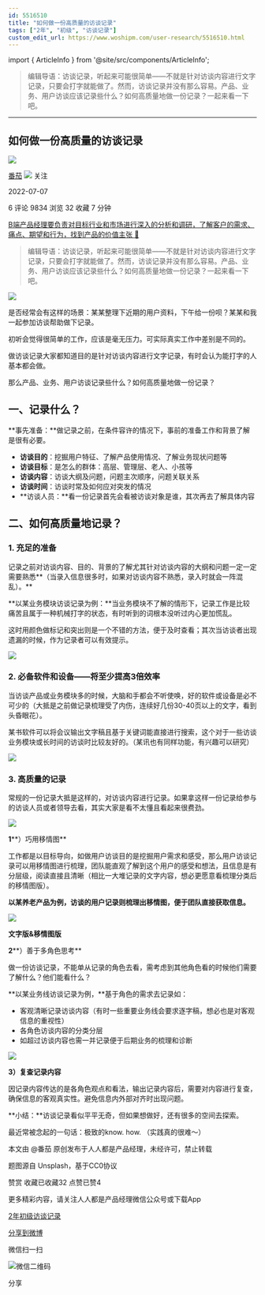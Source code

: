 ```yaml
---
id: 5516510
title: "如何做一份高质量的访谈记录"
tags: ["2年", "初级", "访谈记录"]
custom_edit_url: https://www.woshipm.com/user-research/5516510.html
---
```

import { ArticleInfo } from '@site/src/components/ArticleInfo';

<ArticleInfo
    author="番茄"
    authorLink="https://www.woshipm.com/u/1354691"
    published="2022-07-07"
    views={9834}
    comments={6}
    collects={32}
/>

> 编辑导语：访谈记录，听起来可能很简单——不就是针对访谈内容进行文字记录，只要会打字就能做了。然而，访谈记录并没有那么容易。产品、业务、用户访谈应该记录些什么？如何高质量地做一份记录？一起来看一下吧。

---

## 如何做一份高质量的访谈记录

[![](https://static.woshipm.com/APP_U_202207_20220707124517_5146.jpeg?imageView2/1/w/72/h/72/q/100)](https://www.woshipm.com/u/1354691)

[番茄](https://www.woshipm.com/u/1354691) ![](https://static.woshipm.com/tag/1101_1@2x.png) 关注

2022-07-07

6 评论 9834 浏览 32 收藏 7 分钟

[B端产品经理要负责对目标行业和市场进行深入的分析和调研，了解客户的需求、痛点、期望和行为，找到产品的价值主张 🔗](https://ke.qidianla.com/courses/bcpm)

> 编辑导语：访谈记录，听起来可能很简单——不就是针对访谈内容进行文字记录，只要会打字就能做了。然而，访谈记录并没有那么容易。产品、业务、用户访谈应该记录些什么？如何高质量地做一份记录？一起来看一下吧。

![](https://image.woshipm.com/wp-files/2022/07/78GmI9RHm0wpj47l9hKp.jpg)

是否经常会有这样的场景：某某整理下近期的用户资料，下午给一份呗？某某和我一起参加访谈帮助做下记录。

初听会觉得很简单的工作，应该是毫无压力。可实际真实工作中差别是不同的。

做访谈记录大家都知道目的是针对访谈内容进行文字记录，有时会认为能打字的人基本都会做。

那么产品、业务、用户访谈记录些什么？如何高质量地做一份记录？

## **一、记录什么？**

**事先准备：**做记录之前，在条件容许的情况下，事前的准备工作和背景了解是很有必要。

*   **访谈目的**：挖掘用户特征、了解产品使用情况、了解业务现状问题等
*   **访谈目标**：是怎么的群体：高层、管理层、老人、小孩等
*   **访谈内容**：访谈大纲及问题，问题主次顺序，问题关联关系
*   **访谈时间**：访谈时常及如何应对突发的情况
*   **访谈人员：**看一份记录首先会看被访谈对象是谁，其次再去了解具体内容

## **二、如何高质量地记录？**

### 1\. **充足的准备**

记录之前对访谈内容、目的、背景的了解尤其针对访谈内容的大纲和问题一定一定需要熟悉**（当录入信息很多时，如果对访谈内容不熟悉，录入时就会一阵混乱）。**

**以某业务模块访谈记录为例：**当业务模块不了解的情形下，记录工作是比较痛苦且属于一种机械打字的状态，有时听到的词根本没听过内心更加慌乱。

这时用颜色做标记和突出则是一个不错的方法，便于及时查看；其次当访谈者出现遗漏的时候，作为记录者可以有效提示。

![](https://image.woshipm.com/wp-files/2022/07/830su6LmG7kpMDSNoAhB.jpeg)

### **2\. 必备软件和设备——将至少提高3倍效率**

当访谈产品或业务模块多的时候，大脑和手都会不听使唤，好的软件或设备是必不可少的（大抵是之前做记录梳理受了内伤，连续好几份30-40页以上的文字，看到头昏眼花）。

某书软件可以将会议输出文字稿且基于关键词能直接进行搜索，这个对于一些访谈业务模块或长时间的访谈时比较友好的。（某讯也有同样功能，有兴趣可以研究）

![](https://image.woshipm.com/wp-files/2022/07/v2tNa2GEW3fPpXEuFPkw.png)

### **3\. 高质量的记录**

常规的一份记录大抵是这样的，对访谈内容进行记录。如果拿这样一份记录给参与的访谈人员或者领导去看，其实大家是看不太懂且看起来很费劲。

![](https://image.woshipm.com/wp-files/2022/07/vqfZtbW1F02MNzbQiBYP.png)

**1****）巧用移情图**

工作都是以目标导向，如做用户访谈目的是挖掘用户需求和感受，那么用户访谈记录可以用移情图进行梳理，团队能直观了解到这个用户的感受和想法，且信息是有分层级，阅读直接且清晰（相比一大堆记录的文字内容，想必更愿意看梳理分类后的移情图版）。

**以某养老产品为例，访谈的用户记录则梳理出移情图，便于团队直接获取信息。**

![](https://image.woshipm.com/wp-files/2022/07/RFCXyl7mNYE7WuynB6hu.png)

**文字版&移情图版**

**2****）善于多角色思考**

做一份访谈记录，不能单从记录的角色去看，需考虑到其他角色看的时候他们需要了解什么？他们能看什么？

**以某业务线访谈记录为例，**基于角色的需求去记录如：

*   客观清晰记录访谈内容（有时一些重要业务线会要求逐字稿，想必也是对客观信息的重视性）
*   各角色访谈内容的分类分层
*   如超过访谈内容也需一并记录便于后期业务的梳理和诊断

![](https://image.woshipm.com/wp-files/2022/07/Or0gEaXPDUO9NlpK52qk.jpeg)

**3）复查记录内容**

因记录内容传达的是各角色观点和看法，输出记录内容后，需要对内容进行复查，确保信息的客观真实性。避免信息内外部对齐时出现问题。

**小结：**访谈记录看似平平无奇，但如果想做好，还有很多的空间去探索。

最近常被念起的一句话：极致的know. how. （实践真的很难～）

本文由 @番茄 原创发布于人人都是产品经理，未经许可，禁止转载

题图源自 Unsplash，基于CC0协议

赞赏 收藏已收藏32 点赞已赞4

更多精彩内容，请关注人人都是产品经理微信公众号或下载App

[2年](https://www.woshipm.com/tag/2%e5%b9%b4)[初级](https://www.woshipm.com/tag/%e5%88%9d%e7%ba%a7)[访谈记录](https://www.woshipm.com/tag/%e8%ae%bf%e8%b0%88%e8%ae%b0%e5%bd%95)

[分享到微博](https://service.weibo.com/share/share.php?appkey=2775287854&title=如何做一份高质量的访谈记录&url=https://www.woshipm.com/user-research/5516510.html&pic=https://image.woshipm.com/wp-files/2022/07/78GmI9RHm0wpj47l9hKp.jpg)

微信扫一扫

![微信二维码](https://api.pwmqr.com/qrcode/create/?url=https://www.woshipm.com/user-research/5516510.html)

分享
